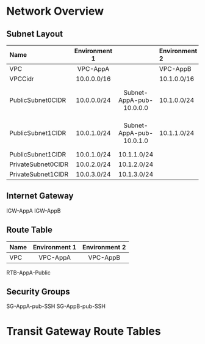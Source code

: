 # Network Overview


## Subnet Layout
Name               | Environment 1 |                          | Environment 2 |  |
:------------------|:-------------:|:------------------------:|:------------  |:------------------------:|
VPC                | VPC-AppA      |                          | VPC-AppB      | |
VPCCidr            | 10.0.0.0/16   |                          | 10.1.0.0/16   | |
PublicSubnet0CIDR  | 10.0.0.0/24   | Subnet-AppA-pub-10.0.0.0 | 10.1.0.0/24   | Subnet-AppB-pub-10.1.0.0 
PublicSubnet1CIDR  | 10.0.1.0/24   | Subnet-AppA-pub-10.0.1.0 | 10.1.1.0/24   | Subnet-AppB-pub-10.1.1.0 
PublicSubnet1CIDR  | 10.0.1.0/24   | 10.1.1.0/24 
PrivateSubnet0CIDR | 10.0.2.0/24   | 10.1.2.0/24 
PrivateSubnet1CIDR | 10.0.3.0/24   | 10.1.3.0/24 

## Internet Gateway
IGW-AppA
IGW-AppB

## Route Table
Name               | Environment 1 | Environment 2 |
:--|:--:|:--:|
VPC                | VPC-AppA      | VPC-AppB
RTB-AppA-Public

## Security Groups
SG-AppA-pub-SSH
SG-AppB-pub-SSH

# Transit Gateway Route Tables


